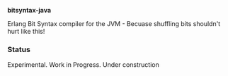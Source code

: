 **bitsyntax-java**

Erlang Bit Syntax compiler for the JVM - Becuase shuffling bits shouldn't hurt like this!

### Status

Experimental. Work in Progress. Under construction


